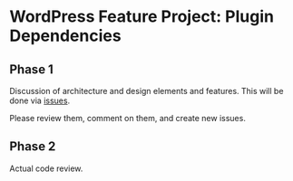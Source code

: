 # WordPress Feature Project: Plugin Dependencies

## Phase 1

Discussion of architecture and design elements and features. This will be done via [issues](https://github.com/WordPress/wp-plugin-dependencies/issues).

Please review them, comment on them, and create new issues.

## Phase 2

Actual code review.
